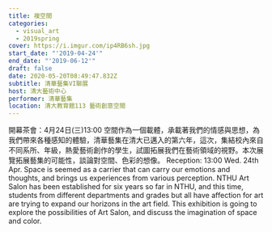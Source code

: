 ```yaml
---
title: 複空間
categories:
  - visual_art
  - 2019spring
cover: https://i.imgur.com/ip4RB6sh.jpg
start_date: "'2019-04-24'"
end_date: "'2019-06-12'"
draft: false
date: 2020-05-20T08:49:47.832Z
subtitle: 清華藝集VI聯展
host: 清大藝術中心
performer: 清華藝集
location: 清大教育館113 藝術創意空間
---
```


開幕茶會：4月24日(三)13:00 空間作為一個載體，承載著我們的情感與思想，為我們帶來各種感知的體驗，清華藝集在清大已邁入的第六年，這次，集結校內來自不同系所、年級，熱愛藝術創作的學生，試圖拓展我們在藝術領域的視野。本次展覽拓展藝集的可能性，談論對空間、色彩的想像。 Reception: 13:00 Wed. 24th Apr. Space is seemed as a carrier that can carry our emotions and thoughts, and brings us experiences from various perception. NTHU Art Salon has been established for six years so far in NTHU, and this time, students from different departments and grades but all have affection for art are trying to expand our horizons in the art field. This exhibition is going to explore the possibilities of Art Salon, and discuss the imagination of space and color.